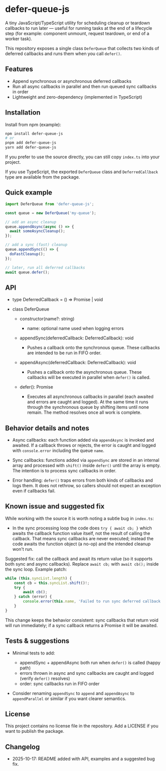 
# defer-queue-js

A tiny JavaScript/TypeScript utility for scheduling cleanup or teardown callbacks to run later — useful for running tasks at the end of a lifecycle step (for example: component unmount, request teardown, or end of a worker task).

This repository exposes a single class `DeferQueue` that collects two kinds of deferred callbacks and runs them when you call `defer()`.

## Features

- Append synchronous or asynchronous deferred callbacks
- Run all async callbacks in parallel and then run queued sync callbacks in order
- Lightweight and zero-dependency (implemented in TypeScript)

## Installation

Install from npm (example):

```bash
npm install defer-queue-js
# or
pnpm add defer-queue-js
yarn add defer-queue-js
```

If you prefer to use the source directly, you can still copy `index.ts` into your project.

If you use TypeScript, the exported `DeferQueue` class and `DeferredCallback` type are available from the package.

## Quick example

```ts
import DeferQueue from 'defer-queue-js';

const queue = new DeferQueue('my-queue');

// add an async cleanup
queue.appendAsync(async () => {
  await someAsyncCleanup();
});

// add a sync (fast) cleanup
queue.appendSync(() => {
  doFastCleanup();
});

// later, run all deferred callbacks
await queue.defer();
```

## API

- type DeferredCallback = () => Promise<void> | void

- class DeferQueue

	- constructor(name?: string)
		- name: optional name used when logging errors

	- appendSync(deferredCallback: DeferredCallback): void
		- Pushes a callback onto the synchronous queue. These callbacks are intended to be run in FIFO order.

	- appendAsync(deferredCallback: DeferredCallback): void
		- Pushes a callback onto the asynchronous queue. These callbacks will be executed in parallel when `defer()` is called.

	- defer(): Promise<void>
		- Executes all asynchronous callbacks in parallel (each awaited and errors are caught and logged). At the same time it runs through the synchronous queue by shifting items until none remain. The method resolves once all work is complete.

## Behavior details and notes

- Async callbacks: each function added via `appendAsync` is invoked and awaited. If a callback throws or rejects, the error is caught and logged with `console.error` including the queue `name`.

- Sync callbacks: functions added via `appendSync` are stored in an internal array and processed with `shift()` inside `defer()` until the array is empty. The intention is to process sync callbacks in order.

- Error handling: `defer()` traps errors from both kinds of callbacks and logs them. It does not rethrow, so callers should not expect an exception even if callbacks fail.

## Known issue and suggested fix

While working with the source it is worth noting a subtle bug in `index.ts`:

- In the sync processing loop the code does `try { await cb; }` which awaits the callback function value itself, not the result of calling the callback. That means sync callbacks are never executed; instead the code awaits the function object (a no-op) and the intended cleanup won't run.

Suggested fix: call the callback and await its return value (so it supports both sync and async callbacks). Replace `await cb;` with `await cb();` inside the sync loop. Example patch:

```ts
while (this.syncList.length) {
	const cb = this.syncList.shift()!;
	try {
		await cb();
	} catch (error) {
		console.error(this.name, 'Failed to run sync deferred callback', error);
	}
}
```

This change keeps the behavior consistent: sync callbacks that return void will run immediately; if a sync callback returns a Promise it will be awaited.

## Tests & suggestions

- Minimal tests to add:
	- appendSync + appendAsync both run when `defer()` is called (happy path)
	- errors thrown in async and sync callbacks are caught and logged (verify `defer()` resolves)
	- order: sync callbacks run in FIFO order

- Consider renaming `appendSync` to `append` and `appendAsync` to `appendParallel` or similar if you want clearer semantics.

## License

This project contains no license file in the repository. Add a LICENSE if you want to publish the package.

## Changelog

- 2025-10-17: README added with API, examples and a suggested bug fix.
